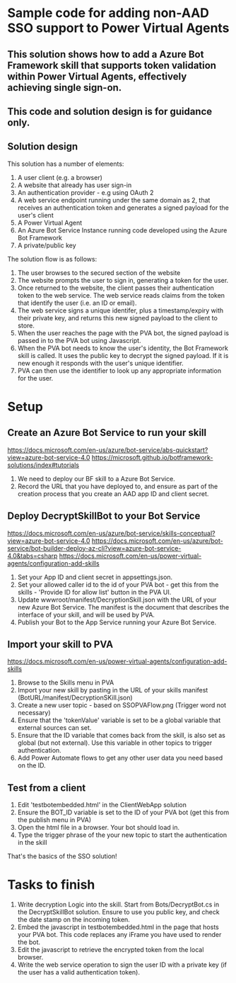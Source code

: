 # Sample code for adding non-AAD SSO support to Power Virtual Agents

## This solution shows how to add a Azure Bot Framework skill that supports token validation within Power Virtual Agents, effectively achieving single sign-on.
## This code and solution design is for guidance only.

## Solution design
This solution has a number of elements:

1. A user client (e.g. a browser)
2. A website that already has user sign-in
3. An authentication provider - e.g using OAuth 2
4. A web service endpoint running under the same domain as 2, that receives an authentication token and generates a signed payload for the user's client
5. A Power Virtual Agent
6. An Azure Bot Service Instance running code developed using the Azure Bot Framework
7. A private/public key

The solution flow is as follows:
1. The user browses to the secured section of the website
2. The website prompts the user to sign in, generating a token for the user.
3. Once returned to the website, the client passes their authentication token to the web service. The web service reads claims from the token that identify the user (i.e. an ID or email).
4. The web service signs a unique identifer, plus a timestamp/expiry with their private key, and returns this new signed payload to the client to store.
5. When the user reaches the page with the PVA bot, the signed payload is passed in to the PVA bot using Javascript.
6. When the PVA bot needs to know the user's identity, the Bot Framework skill is called. It uses the public key to decrypt the signed payload. If it is new enough it responds with the user's unique identifier.
7. PVA can then use the identifier to look up any appropriate information for the user.

# Setup

## Create an Azure Bot Service to run your skill
https://docs.microsoft.com/en-us/azure/bot-service/abs-quickstart?view=azure-bot-service-4.0
https://microsoft.github.io/botframework-solutions/index#tutorials

1. We need to deploy our BF skill to a Azure Bot Service.
2. Record the URL that you have deployed to, and ensure as part of the creation process that you create an AAD app ID and client secret.

## Deploy DecryptSkillBot to your Bot Service
https://docs.microsoft.com/en-us/azure/bot-service/skills-conceptual?view=azure-bot-service-4.0
https://docs.microsoft.com/en-us/azure/bot-service/bot-builder-deploy-az-cli?view=azure-bot-service-4.0&tabs=csharp
https://docs.microsoft.com/en-us/power-virtual-agents/configuration-add-skills

1. Set your App ID and client secret in appsettings.json.
2. Set your allowed caller id to the id of your PVA bot - get this from the skills - 'Provide ID for allow list' button in the PVA UI.
3. Update wwwroot/manifest/DecryptionSkill.json with the URL of your new Azure Bot Service. The manifest is the document that describes the interface of your skill, and will be used by PVA.
4. Publish your Bot to the App Service running your Azure Bot Service.

## Import your skill to PVA
https://docs.microsoft.com/en-us/power-virtual-agents/configuration-add-skills

1. Browse to the Skills menu in PVA
2. Import your new skill by pasting in the URL of your skills manifest (BotURL/manifest/DecryptionSKill.json)
3. Create a new user topic - based on SSOPVAFlow.png (Trigger word not necessary)
4. Ensure that the 'tokenValue' variable is set to be a global variable that external sources can set.
5. Ensure that the ID variable that comes back from the skill, is also set as global (but not external). Use this variable in other topics to trigger authentication.
6. Add Power Automate flows to get any other user data you need based on the ID.

## Test from a client
1. Edit 'testbotembedded.html' in the ClientWebApp solution
2. Ensure the BOT_ID variable is set to the ID of your PVA bot (get this from the publish menu in PVA)
3. Open the html file in a browser. Your bot should load in.
4. Type the trigger phrase of the your new topic to start the authentication in the skill

That's the basics of the SSO solution!

# Tasks to finish
1. Write decryption Logic into the skill. Start from Bots/DecryptBot.cs in the DecryptSkillBot solution. Ensure to use you public key, and check the date stamp on the incoming token.
2. Embed the javascript in testbotembedded.html in the page that hosts your PVA bot. This code replaces any iFrame you have used to render the bot.
3. Edit the javascript to retrieve the encrypted token from the local browser.
4. Write the web service operation to sign the user ID with a private key (if the user has a valid authentication token).







